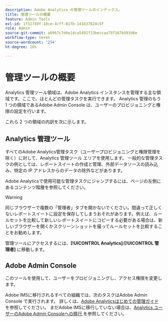 ```yaml
---
description: Adobe Analytics の管理ツールのインデックス。
title: 管理ツールの概要
feature: Admin Tools
exl-id: 1f31749f-10ce-4cff-81fb-141b37824c5f
role: Admin
source-git-commit: a6967c7d4e1dca5491f13beccaa797167b503d6e
workflow-type: tm+mt
source-wordcount: '254'
ht-degree: 16%

---
```


# 管理ツールの概要

Analytics 管理ツール領域は、Adobe Analytics インスタンスを管理する主な領域です。ここで、ほとんどの管理タスクを実行できます。 Analytics 管理のもう 1 つの領域であるAdobe Admin Console は、ユーザーのプロビジョニングと権限の設定を行います。

これら 2 つの領域の内訳を次に示します。

## Analytics 管理ツール

すべてのAdobe Analytics管理タスク（ユーザープロビジョニングと権限管理を除く）に対して、Analytics 管理ツール エリアを使用します。 一般的な管理タスクの例としては、レポートスイートの作成と管理、外部データソースの読み込み、特定の IP アドレスからのデータの除外などがあります。

Adobe Analyticsで使用可能な管理タスクにジャンプするには、ページの左側にあるコンテンツ階層を参照してください。

>[!WARNING]
>
>同じブラウザーで複数の「管理者」タブを開かないでください。間違って正しくないレポートスイートに設定を保存してしまうおそれがあります。例えば、ルールセットを比較して新しいレポートスイートにコピーする必要がある場合は、新しいブラウザーを開くかスクリーンショットを撮ってルールセットを比較することをお勧めします。

管理ツールにアクセスするには、**[!UICONTROL Analytics]**/**[!UICONTROL 管理者]** に移動します。

## Adobe Admin Console

このツールを使用して、ユーザーをプロビジョニングし、アクセス権限を変更します。

Adobe IMSに移行されるすべての組織では、次のタスクはAdobe Admin Console で実行されます。 詳しくは、[Adobe Analyticsはじめての管理ガイド ](/help/admin/admin-console/first-admin-guide.md) を参照してください。 まだAdobe IMSに移行していない場合は、[Analytics ユーザーのAdobe Admin Consoleへの移行 ](/help/admin/tools/user-management/user-migration/c-migration-tool.md) を参照してください。



